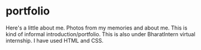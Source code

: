 # portfolio
Here's a little about me. Photos from my memories and about me. This is kind of informal introduction/portfolio. This is also under BharatIntern virtual internship. I have used HTML and CSS.
